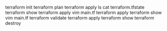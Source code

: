terraform init 
     terraform plan 
     terraform apply
     ls 
     cat terraform.tfstate 
     terraform show
     terraform apply 
     vim main.tf 
     terraform apply 
     terraform show 
     vim main.tf 
     terraform validate 
     terraform apply 
     terraform show
     terraform destroy
